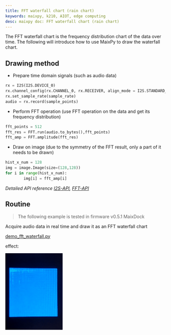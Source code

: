 ```yaml
---
title: FFT waterfall chart (rain chart)
keywords: maixpy, k210, AIOT, edge computing
desc: maixpy ​​doc: FFT waterfall chart (rain chart)
---
```



The FFT waterfall chart is the frequency distribution chart of the data over time. The following will introduce how to use MaixPy to draw the waterfall chart.

## Drawing method

* Prepare time domain signals (such as audio data)

```python
rx = I2S(I2S.DEVICE_0)
rx.channel_config(rx.CHANNEL_0, rx.RECEIVER, align_mode = I2S.STANDARD_MODE)
rx.set_sample_rate(sample_rate)
audio = rx.record(sample_points)
```

* Perform FFT operation (use FFT operation on the data and get its frequency distribution)

```python
fft_points = 512
fft_res = FFT.run(audio.to_bytes(),fft_points)
fft_amp = FFT.amplitude(fft_res)
```

* Draw on image (due to the symmetry of the FFT result, only a part of it needs to be drawn)

```python
hist_x_num = 128
img = image.Image(size=(128,128))
for i in range(hist_x_num):
        img[i] = fft_amp[i]
```

*Detailed API reference [I2S-API](../../api_reference/Maix/i2s.md), [FFT-API](../../api_reference/Maix/fft.md)*

## Routine

> The following example is tested in firmware v0.5.1 MaixDock

Acquire audio data in real time and draw it as an FFT waterfall chart

[demo_fft_waterfall.py](https://github.com/sipeed/MaixPy_scripts/blob/master/hardware/demo_fft_waterfall.py)

effect:

![](../../../assets/course/fft_waterfall.gif)
